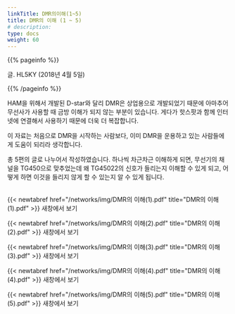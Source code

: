 ```yaml
---
linkTitle: DMR의이해(1~5)
title: DMR의 이해 (1 ~ 5)
# description:
type: docs
weight: 60
---
```


{{% pageinfo %}}

글. HL5KY (2018년 4월 5일)

{{% /pageinfo %}}


HAM을 위해서 개발된 D-star와 달리 DMR은 상업용으로 개발되었기 때문에 아마추어무선사가 사용할 때 금방 이해가 되지 않는 부분이 있습니다. 게다가 핫스팟과 함께 인터넷에 연결해서 사용하기 때문에 더욱 더 복잡합니다.

이 자료는 처음으로 DMR을 시작하는 사람보다, 이미 DMR을 운용하고 있는 사람들에게 도움이 되리라 생각합니다.

총 5편의 글로 나누어서 작성하였습니다. 하나씩 차근차근 이해하게 되면, 무선기의 채널을 TG450으로 맞추었는데 왜 TG45022의 신호가 들리는지 이해할 수 있게 되고, 어떻게 하면 이것을 들리지 않게 할 수 있는지 알 수 있게 됩니다.
<br><br>

{{< newtabref href="/networks/img/DMR의 이해(1).pdf" title="DMR의 이해(1).pdf" >}} 새창에서 보기
<br>

{{< newtabref href="/networks/img/DMR의 이해(2).pdf" title="DMR의 이해(2).pdf" >}} 새창에서 보기
<br>

{{< newtabref href="/networks/img/DMR의 이해(3).pdf" title="DMR의 이해(3).pdf" >}} 새창에서 보기
<br>

{{< newtabref href="/networks/img/DMR의 이해(4).pdf" title="DMR의 이해(4).pdf" >}} 새창에서 보기
<br>

{{< newtabref href="/networks/img/DMR의 이해(5).pdf" title="DMR의 이해(5).pdf" >}} 새창에서 보기
<br>